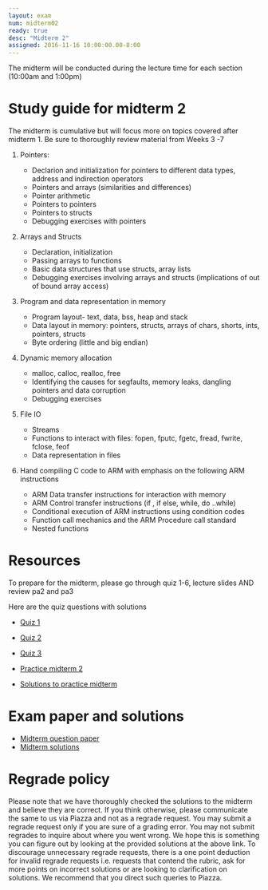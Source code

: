 ```yaml
---
layout: exam 
num: midterm02 
ready: true
desc: "Midterm 2"
assigned: 2016-11-16 10:00:00.00-8:00
---
```


The midterm will be conducted during the lecture time for each section (10:00am and 1:00pm)

# Study guide for midterm 2

The midterm is cumulative but will focus more on topics covered after midterm 1. Be sure to thoroughly review material from Weeks 3 -7

1. Pointers: 
   * Declarion and initialization for pointers to different data types, address and indirection operators
   * Pointers and arrays (similarities and differences)
   * Pointer arithmetic
   * Pointers to pointers
   * Pointers to structs
   * Debugging exercises with pointers

2. Arrays and Structs
   * Declaration, initialization
   * Passing arrays to functions
   * Basic data structures that use structs, array lists
   * Debugging exercises involving arrays and structs (implications of out of bound array access) 
  

3. Program and data representation in memory
   * Program layout- text, data, bss, heap and stack
   * Data layout in memory: pointers, structs, arrays of chars, shorts, ints, pointers, structs
   * Byte ordering (little and big endian)
  
4. Dynamic memory allocation
   * malloc, calloc, realloc, free
   * Identifying the causes for segfaults, memory leaks, dangling pointers and data corruption
   * Debugging exercises 
  
5. File IO
   * Streams
   * Functions to interact with files: fopen, fputc, fgetc, fread, fwrite, fclose, feof
   * Data representation in files
  
5. Hand compiling C code to ARM  with emphasis on the following ARM instructions
   * ARM Data transfer instructions for interaction with memory
   * ARM Control transfer instructions (if , if else, while, do ..while)
   * Conditional execution of ARM instructions using condition codes
   * Function call mechanics and the ARM Procedure call standard
   * Nested functions
 

# Resources

To prepare for the midterm, please go through quiz 1-6, lecture slides AND review pa2 and pa3

Here are the quiz questions with solutions

* [Quiz 1](https://drive.google.com/file/d/0B__7284Jee0fMG93ZVU1U2ZYY3M/view?usp=sharing)
* [Quiz 2](https://drive.google.com/file/d/0B__7284Jee0fak1YOUEyRDdMbGc/view?usp=sharing)
* [Quiz 3](https://drive.google.com/file/d/0B8ekBeyzUgnkLXRpRm1VY1UxcU0/view?usp=sharing) 

* [Practice midterm 2](https://drive.google.com/file/d/0B__7284Jee0fdXBHZEVrZmhFUkk/view?usp=sharing)

* [Solutions to practice midterm](https://drive.google.com/file/d/0B__7284Jee0fbGFzZ1V4Qzk1U1U/view?usp=sharing)

# Exam paper and solutions

* [Midterm question paper](https://drive.google.com/file/d/0B__7284Jee0fOUwwallNdHpsaUk/view?usp=sharing)
* [Midterm solutions](https://drive.google.com/a/eng.ucsd.edu/file/d/0B__7284Jee0fblUxVlhMVHg5RHc/view?usp=sharing)

# Regrade policy

Please note that we have thoroughly checked the solutions to the midterm and believe they are correct. If you think otherwise, please communicate the same to us via Piazza and not as a regrade request. You may submit a regrade request only if you are sure of a grading error. You may not submit regrades to inquire about where you went wrong. We hope this is something you can figure out by looking at the provided solutions at the above link. To discourage unnecessary regrade requests, there is a one point deduction for invalid regrade requests i.e. requests that contend the rubric, ask for more points on incorrect solutions or are looking to clarification on solutions. We recommend that you direct such queries to Piazza.

